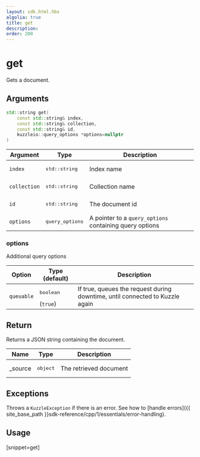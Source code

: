 ```yaml
---
layout: sdk.html.hbs
algolia: true
title: get
description:
order: 200
---
```


# get

Gets a document.

## Arguments

```cpp
std::string get(
    const std::string& index, 
    const std::string& collection, 
    const std::string& id, 
    kuzzleio::query_options *options=nullptr
)
```

| Argument | Type | Description |
| --- | --- | --- |
| `index` | <pre>std::string</pre> | Index name |
| `collection` | <pre>std::string</pre> | Collection name |
| `id` | <pre>std::string</pre> | The document id |
| `options` | <pre>query_options</pre> | A pointer to a `query_options` containing query options |

### options

Additional query options

| Option   | Type (default) | Description                       |
| ---------- | ------- | --------------------------------- |
| `queuable` | <pre>boolean</pre> (`true`) | If true, queues the request during downtime, until connected to Kuzzle again  |

## Return

Returns a JSON string containing the document.

| Name | Type | Description
| --- | --- | ---
| _source | <pre>object</pre> | The retrieved document

## Exceptions

Throws a `KuzzleException` if there is an error. See how to [handle errors]({{ site_base_path }}sdk-reference/cpp/1/essentials/error-handling).

## Usage

[snippet=get]
